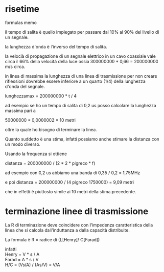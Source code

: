 # risetime
formulas memo


il tempo di salita è quello impiegato per passare dal 10% al 90% del livello di un segnale.

la lunghezza d'onda è l'inverso del tempo di salita.

la velocià di propagazione di un segnale elettrico in un cavo coassiale vale circa il 66% della
velocità della luce ossia 300000000 * 0,66 = 200000000 m/s circa.

in linea di massima la lunghezza di una linea di trasmissione per non creare riflessioni dovrebbe
essere inferiore a un quarto (1/4) della lunghezza d'onda del segnale.

lunghezzamax = 200000000 * t / 4

ad esempio se ho un tempo di salita di 0,2 us posso calcolare la lunghezza massima
pari a

50000000 * 0,0000002 = 10 metri

oltre la quale ho bisogno di terminare la linea.

Quanto suddetto è una stima, infatti possiamo anche stimare la distanza con un modo diverso.

Usando la frequenza si ottiene

distanza = 200000000 / (2 * 2 * pigreco * f)

ad esempio con 0,2 us abbiamo una banda di 0,35 / 0,2 = 1,75MHz

e poi
distanza = 200000000 / (4 pigreco 1750000) = 9,09 metri

che in effetti è piuttosto simile ai 10 metri della stima precedente.

#
# terminazione linee di trasmissione
La R di terminazione deve coincidere con l'impedenza caratteristica della linea
che si calcola dall'induttanza a dalla capacità distribuite.

La formula è R = radice di (L[Henry]/ C[Farad])

infatti
<br>Henry = V * s / A
<br>Farad = A * s / V
<br> H/C = (Vs/A) / (As/V) = V/A
